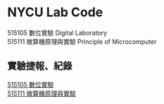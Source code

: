 # NYCU Lab Code
515105 數位實驗 Digital Laboratory\
515111 微算機原理與實驗 Principle of Microcomputer

## 實驗捷報、紀錄
[515105 數位實驗](https://drive.google.com/drive/folders/1fJYMNaC50De83fb8Iaw5OJ3VNjAgXGqP?usp=drive_link)\
[515111 微算機原理與實驗](https://drive.google.com/drive/folders/1xiXPbYdoJQdJqQ8LP3pc1_tWssx5XmVa?usp=sharing)
   

